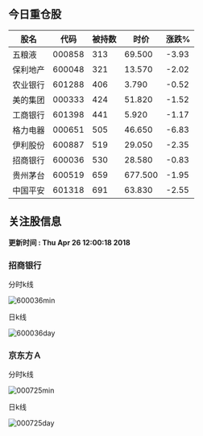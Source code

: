 
## 今日重仓股 

|股名|代码|被持数|时价|涨跌%|
|---|---|---|---|---|
|五粮液|000858|313|69.500|-3.93|
|保利地产|600048|321|13.570|-2.02|
|农业银行|601288|406|3.790|-0.52|
|美的集团|000333|424|51.820|-1.52|
|工商银行|601398|441|5.920|-1.17|
|格力电器|000651|505|46.650|-6.83|
|伊利股份|600887|519|29.050|-2.35|
|招商银行|600036|530|28.580|-0.83|
|贵州茅台|600519|659|677.500|-1.95|
|中国平安|601318|691|63.830|-2.55|

## 关注股信息
**更新时间 : Thu Apr 26 12:00:18 2018**
### 招商银行 
分时k线

![600036min](http://image.sinajs.cn/newchart/min/n/sh600036.gif)

日k线

![600036day](http://image.sinajs.cn/newchart/daily/n/sh600036.gif)

### 京东方Ａ 
分时k线

![000725min](http://image.sinajs.cn/newchart/min/n/sz000725.gif)

日k线

![000725day](http://image.sinajs.cn/newchart/daily/n/sz000725.gif)
